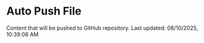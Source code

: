 # Auto Push File

Content that will be pushed to GitHub repository.
Last updated: 08/10/2025, 10:39:08 AM